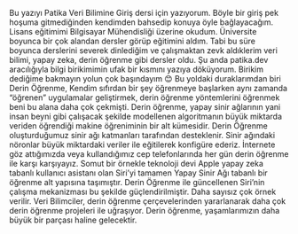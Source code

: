 Bu yazıyı Patika Veri Bilimine Giriş dersi için yazıyorum. Böyle bir giriş pek hoşuma gitmediğinden kendimden bahsedip konuya öyle bağlayacağım. Lisans eğitimimi Bilgisayar Mühendisliği üzerine okudum. Üniversite boyunca bir çok alandan dersler görüp eğitimini aldım. Tabi bu süre boyunca derslerini severek dinlediğim ve çalışmaktan zevk aldıklerim veri bilimi, yapay zeka, derin öğrenme gibi dersler oldu. Şu anda patika.dev aracılığıyla bilgi birikimimin ufak bir kısmını yazıya döküyorum. Birikim dediğime bakmayın yolun çok başındayım 😊
Bu yoldaki duraklarımdan biri Derin Öğrenme,
Kendim sıfırdan bir şey öğrenmeye başlarken aynı zamanda “öğrenen” uygulamalar geliştirmek, derin öğrenme yöntemlerini öğrenmek beni bu alana daha çok çekmişti. Derin öğrenme, yapay sinir ağlarının yani insan beyni gibi çalışacak şekilde modellenen algoritmanın büyük miktarda veriden öğrendiği makine öğreniminin bir alt kümesidir. 
Derin Öğrenme oluşturduğumuz sinir ağı katmanları tarafından desteklenir. Sinir ağındaki nöronlar büyük miktardaki veriler ile eğitilerek konfigüre ederiz. İnternete göz attığımızda veya kullandığımız cep telefonlarında her gün derin öğrenme ile karşı karşıyayız. Somut bir örnekle teknoloji devi Apple yapay zeka tabanlı kullanıcı asistanı olan Siri’yi tamamen Yapay Sinir Ağı tabanlı bir öğrenme alt yapısına taşımıştır. Derin Öğrenme ile güncellenen Siri’nin çalışma mekanizması bu şekilde güçlendirilmiştir. Daha sayısız çok örnek verilir. Veri Bilimciler, derin öğrenme çerçevelerinden yararlanarak daha çok derin öğrenme projeleri ile uğraşıyor. Derin öğrenme, yaşamlarımızın daha büyük bir parçası haline gelecektir.
